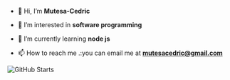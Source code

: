 - **👋** Hi, I’m **Mutesa-Cedric**
- 👀 I’m interested in **software programming**
- 🌱 I’m currently learning **node js** 

- 📫 How to reach me .:you can email me at **mutesacedric@gmail.com**

<!---
Mutesa-Cedric/Mutesa-Cedric is a ✨ special ✨ repository because its `README.md` (this file) appears on your GitHub profile.
You can click the Preview link to take a look at your changes.
--->

![GitHub Starts](https://github-readme-stats.vercel.app/api?username=Mutesa-Cedric&theme=radical&show_icons=true)
<!-- ![Anurag's GitHub stats](https://github-readme-stats.vercel.app/api?username=Mutesa-Cedric&theme=dark&show_icons=true) -->
